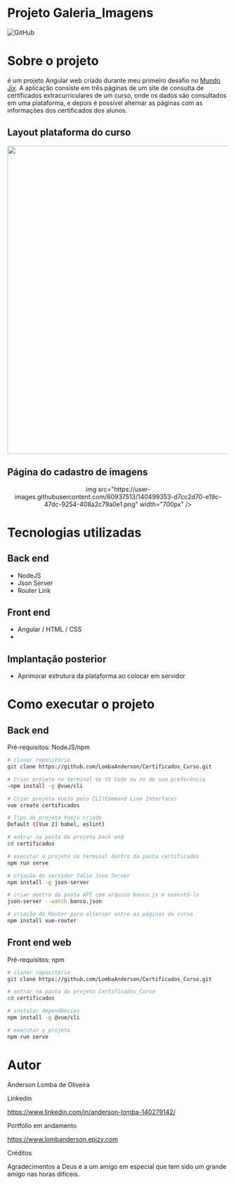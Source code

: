 # Projeto Galeria_Imagens
![GitHub](https://img.shields.io/github/license/LombaAnderson/Galeria_Imagens)

# Sobre o projeto

é um projeto Angular  web criado durante meu primeiro desafio no [Mundo Jix](https://www.mundojix.com/ "Site do Mundo Jix"). A aplicação consiste em três páginas de um site de consulta de certificados extracurriculares de um curso, onde os dados são consultados em uma plataforma, e depois é possível
alternar as páginas com as informações dos certificados dos alunos.

## Layout plataforma do curso

<div align="center">
<img src="https://user-images.githubusercontent.com/60937513/140497923-bd3be2d3-c805-4825-8b37-ece4bf089e57.png" width="700px" />
</div>

## Página do cadastro de imagens
<div align="center">
img src="https://user-images.githubusercontent.com/60937513/140499353-d7cc2d70-e19c-47dc-9254-408a2c79a0e1.png" width="700px" />
</div>

# Tecnologias utilizadas
## Back end
- NodeJS
- Json Server
- Router Link 

## Front end
- Angular / HTML / CSS  
- 

## Implantação posterior
- Aprimorar estrutura da plataforma ao colocar em servidor 

# Como executar o projeto

## Back end
Pré-requisitos: NodeJS/npm

```bash
# clonar repositório
git clone https://github.com/LombaAnderson/Certificados_Curso.git

# Criar projeto no terminal do VS Code ou no de sua preferência
-npm install -g @vue/cli

# Criar projeto VueJs pelo CLI(Command Line Interface)
vue create certificados

# Tipo de projeto Vuejs criado
Default ([Vue 2] babel, eslint)

# entrar na pasta do projeto back end
cd certificados

# executar o projeto no terminal dentro da pasta certificados
npm run serve

# criação do servidor falso Json Server 
npm install -g json-server

# criar dentro da pasta API com arquivo banco.js e executá-lo
json-server --watch banco.json

# criação do Router para alternar entre as páginas do curso 
npm install vue-router

```

## Front end web
Pré-requisitos: npm 

```bash
# clonar repositório
git clone https://github.com/LombaAnderson/Certificados_Curso.git

# entrar na pasta do projeto Certificados_Curso
cd certificados

# instalar dependências
npm install -g @vue/cli

# executar o projeto
npm run serve
```

# Autor

Anderson Lomba de Oliveira

Linkedin

https://www.linkedin.com/in/anderson-lomba-140279142/

Portfólio em andamento

https://www.lombanderson.epizy.com

Créditos

Agradecimentos a Deus e a um amigo em especial que tem sido um grande amigo nas horas dificeis. 
